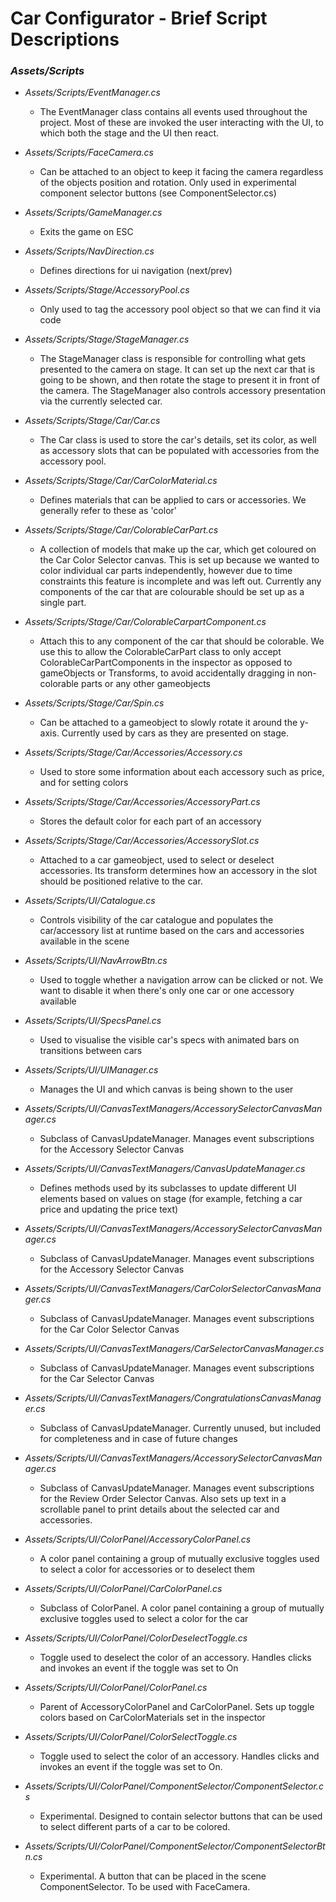 # Car Configurator - Brief Script Descriptions

### _Assets/Scripts_
* _Assets/Scripts/EventManager.cs_
  * The EventManager class contains all events used throughout the project. Most of these are invoked the user interacting with the UI, to which both the stage and the UI then react.

* _Assets/Scripts/FaceCamera.cs_
  * Can be attached to an object to keep it facing the camera regardless of the objects position and rotation. Only used in experimental component selector buttons (see ComponentSelector.cs)

* _Assets/Scripts/GameManager.cs_
  * Exits the game on ESC

* _Assets/Scripts/NavDirection.cs_
  * Defines directions for ui navigation (next/prev)

* _Assets/Scripts/Stage/AccessoryPool.cs_<br />
  * Only used to tag the accessory pool object so that we can find it via code

* _Assets/Scripts/Stage/StageManager.cs_<br />
  * The StageManager class is responsible for controlling what gets presented to the camera on stage. It can set up the next car that is going to be shown, and then rotate the stage to present it in front of the camera. The StageManager also controls accessory presentation via the currently selected car.

* _Assets/Scripts/Stage/Car/Car.cs_<br />
  * The Car class is used to store the car's details, set its color, as well as accessory slots that can be populated with accessories from the accessory pool.

* _Assets/Scripts/Stage/Car/CarColorMaterial.cs_<br />
  * Defines materials that can be applied to cars or accessories. We generally refer to these as 'color'

* _Assets/Scripts/Stage/Car/ColorableCarPart.cs_<br />
  * A collection of models that make up the car, which get coloured on the Car Color Selector canvas. This is set up because we wanted to color individual car parts independently, however due to time constraints this feature is incomplete and was left out. Currently any components of the car that are colourable should be set up as a single part.

* _Assets/Scripts/Stage/Car/ColorableCarpartComponent.cs_<br />
  * Attach this to any component of the car that should be colorable. We use this to allow the ColorableCarPart class to only accept ColorableCarPartComponents in the inspector as opposed to gameObjects or Transforms, to avoid accidentally dragging in non-colorable parts or any other gameobjects

* _Assets/Scripts/Stage/Car/Spin.cs_<br />
  * Can be attached to a gameobject to slowly rotate it around the y-axis. Currently used by cars as they are presented on stage.

* _Assets/Scripts/Stage/Car/Accessories/Accessory.cs_<br />
  * Used to store some information about each accessory such as price, and for setting colors

* _Assets/Scripts/Stage/Car/Accessories/AccessoryPart.cs_<br />
  * Stores the default color for each part of an accessory

* _Assets/Scripts/Stage/Car/Accessories/AccessorySlot.cs_<br />
  * Attached to a car gameobject, used to select or deselect accessories. Its transform determines how an accessory in the slot should be positioned relative to the car.

* _Assets/Scripts/UI/Catalogue.cs_<br />
  * Controls visibility of the car catalogue and populates the car/accessory list at runtime based on the cars and accessories available in the scene

* _Assets/Scripts/UI/NavArrowBtn.cs_<br />
  * Used to toggle whether a navigation arrow can be clicked or not. We want to disable it when there's only one car or one accessory available

* _Assets/Scripts/UI/SpecsPanel.cs_<br />
  * Used to visualise the visible car's specs with animated bars on transitions between cars

* _Assets/Scripts/UI/UIManager.cs_<br />
  * Manages the UI and which canvas is being shown to the user

* _Assets/Scripts/UI/CanvasTextManagers/AccessorySelectorCanvasManager.cs_<br />
  * Subclass of CanvasUpdateManager. Manages event subscriptions for the Accessory Selector Canvas

* _Assets/Scripts/UI/CanvasTextManagers/CanvasUpdateManager.cs_<br />
  * Defines methods used by its subclasses to update different UI elements based on values on stage (for example, fetching a car price and updating the price text)

* _Assets/Scripts/UI/CanvasTextManagers/AccessorySelectorCanvasManager.cs_<br />
  * Subclass of CanvasUpdateManager. Manages event subscriptions for the Accessory Selector Canvas

* _Assets/Scripts/UI/CanvasTextManagers/CarColorSelectorCanvasManager.cs_<br />
  * Subclass of CanvasUpdateManager. Manages event subscriptions for the Car Color Selector Canvas

* _Assets/Scripts/UI/CanvasTextManagers/CarSelectorCanvasManager.cs_<br />
  * Subclass of CanvasUpdateManager. Manages event subscriptions for the Car Selector Canvas

* _Assets/Scripts/UI/CanvasTextManagers/CongratulationsCanvasManager.cs_<br />
  * Subclass of CanvasUpdateManager. Currently unused, but included for completeness and in case of future changes

* _Assets/Scripts/UI/CanvasTextManagers/AccessorySelectorCanvasManager.cs_<br />
  * Subclass of CanvasUpdateManager. Manages event subscriptions for the Review Order Selector Canvas. Also sets up text in a scrollable panel to print details about the selected car and accessories.

* _Assets/Scripts/UI/ColorPanel/AccessoryColorPanel.cs_<br />
  * A color panel containing a group of mutually exclusive toggles used to select a color for accessories or to deselect them

* _Assets/Scripts/UI/ColorPanel/CarColorPanel.cs_<br />
  * Subclass of ColorPanel. A color panel containing a group of mutually exclusive toggles used to select a color for the car

* _Assets/Scripts/UI/ColorPanel/ColorDeselectToggle.cs_<br />
  * Toggle used to deselect the color of an accessory. Handles clicks and invokes an event if the toggle was set to On

* _Assets/Scripts/UI/ColorPanel/ColorPanel.cs_<br />
  * Parent of AccessoryColorPanel and CarColorPanel. Sets up toggle colors based on CarColorMaterials set in the inspector

* _Assets/Scripts/UI/ColorPanel/ColorSelectToggle.cs_
  * Toggle used to select the color of an accessory. Handles clicks and invokes an event if the toggle was set to On. 

* _Assets/Scripts/UI/ColorPanel/ComponentSelector/ComponentSelector.cs_
  * Experimental. Designed to contain selector buttons that can be used to select different parts of a car to be colored. 

* _Assets/Scripts/UI/ColorPanel/ComponentSelector/ComponentSelectorBtn.cs_
  * Experimental. A button that can be placed in the scene ComponentSelector. To be used with FaceCamera.

